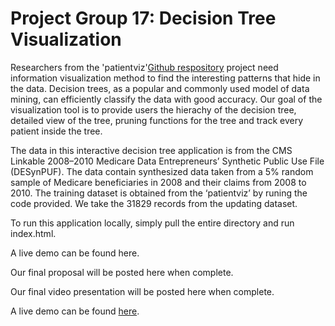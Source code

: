# Project Group 17: Decision Tree Visualization

Researchers from the 'patientviz'[Github respository](https://github.com/nyuvis/patient­viz) project need information visualization method to find the interesting patterns that hide in the data. Decision trees, as a popular and commonly used model of data mining, can efficiently classify the data with good accuracy. Our goal of the visualization tool is to provide users the hierachy of the decision tree, detailed view of the tree, pruning functions for the tree and track every patient inside the tree.

The data in this interactive decision tree application is from the CMS Linkable 2008–2010 Medicare Data Entrepreneurs’ Synthetic Public Use File (DE­SynPUF). The data contain synthesized data taken from a 5% random sample of Medicare beneficiaries in 2008 and their claims from 2008 to 2010. The training dataset is obtained from the ‘patient­viz’ by runing the code provided. We take the 31829 records from the updating dataset. 

To run this application locally, simply pull the entire directory and run index.html.

A live demo can be found here.

Our final proposal will be posted here when complete.

Our final video presentation will be posted here when complete.

A live demo can be found [here](http://NYU-CS6313-Projects.github.io/DecisionTreeVisualization/).